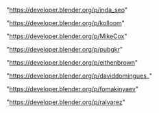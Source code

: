 "https://developer.blender.org/p/inda_seo"

"https://developer.blender.org/p/kolloom"

"https://developer.blender.org/p/MikeCox"

"https://developer.blender.org/p/pubgkr"

"https://developer.blender.org/p/eithenbrown"

"https://developer.blender.org/p/daviddomingues_"

"https://developer.blender.org/p/fomakinyaev"

"https://developer.blender.org/p/ralvarez"

 
 
